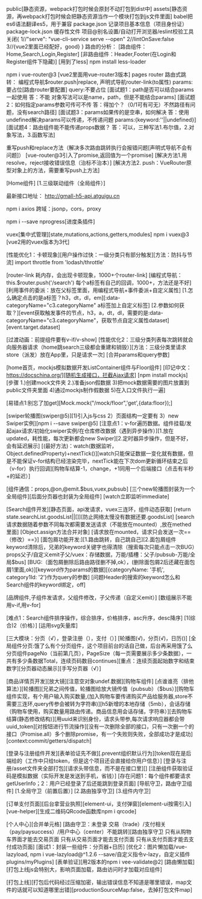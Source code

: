 public[静态资源，webpack打包时候会原封不动打包到dist中] 
assets[静态资源，再webpack打包时候会把静态资源当作一个模块打包到js文件里面]
babel把es6语法翻译es5，用于兼容
package.json 记录项目基本信息（项目身份证）
package-lock.json 缓存性文件 
项目@别名设置/自动打开浏览器/eslint校验工具关闭{
    1//"serve": "vue-cli-service serve --open"
    2//lintOnSave:false
    3//{vue2里面已经配好，good}
}
路由的分析：
[路由组件：Home,Search,Login,Register]
[非路由组件：Header,Footer(在Login和Register组件下隐藏)]
[用到了less] npm install less-loader

npm i vue-router@3  [vue2里面用vue-router3版本]
pages
router
路由式跳转：
编程式导航$router.push|replace,
声明式导航router-link(to属性)
params:要占位[路由router要配置]
query:不要占位
[面试题1：path是否可以结合params一起使用   答：不能 对象写法可以是name，path，但是不能结合params]
[面试题2：如何指定params参数可传可不传   答：得加个？（0/1可有可无）不然路径有问题，没有search路径]
[面试题3：params如果传的是空串，如何解决 答：使用undefined解决params可以传递，不传递问题 params:{keyword:''||undefined}]
[面试题4：路由组件能不能传递props数据？ 答：可以，三种写法1.布尔值，2.对象写法，3.函数写法]

重写push和replace方法（解决多次路由跳转执行会报错问题[声明式导航不会有问题]）
[vue-router@3引入了promise,返回值为一个promise]
[解决方法1.用resolve，reject接收错误信息（治标不治本）]
[解决方法2. push：VueRouter原型对象上的方法，需要重写push上方法]

[Home组件]
[1.三级联动组件（全局组件）]

最新接口地址： http://gmall-h5-api.atguigu.cn

 npm i axios
 跨域：jsonp，cors，proxy

 npm i --save  nprogress[进度条插件]

vuex[集中式管理][state,mutations,actions,getters,modules]
npm i vuex@3 [vue2用的vuex版本为3代]

[性能优化1：卡顿现象][用户操作过快：一级分类只有部分触发][方法：防抖与节流]
import throttle from 'lodash/throttle'

[router-link 耗内存，会出现卡顿现象，1000+个router-link]
[编程式导航：this.$router.push('/search')  每个a标签有自己的回调，1000+，方法还是不好]
[利用事件的委派：放在父标签里面，用编程式导航+事件委派+自定义属性]
[1.怎么确定点击的是a标签？h3，dt，dl，em][:data-categoryName="c3.categoryName" a标签加上自定义标签]
[2.参数如何获取？][event获取触发事件的节点，h3，a，dt，dl，需要的是:data-categoryName="c3.categoryName"，获取节点自定义属性dataset][event.target.dataset]

[过渡动画：前提组件要有v-if/v-show]
[性能优化2：三级分类列表每次跳转就会向服务器请求（home跳search三级都会重建和销毁）][方法：三级分类里请求store（派发）放在App里，只是请求一次]
[合并params和query参数]

[home首页，mockjs模拟数据开发ListContainer组件与Floor组件]
[印记中文： https://docschina.org/][随机生成接口，拦截Ajax请求]
[npm install mockjs]
[步骤 1.)创建mock文件夹 2.)准备json假数据 3)把mock数据需要的图片放置到public文件夹里面 4)通过mockjs制作假数据 5)在入口文件执行一遍]

[易错点1:别忘了加get][Mock.mock("/mock/floor",'get',{data:floor});]

[swiper轮播图(swiper@5)][1)引入js与css 2）页面结构一定要有 3）new Swiper实例][npm i --save swiper@5]
[注意点1：v-for遍历数据。组件挂载/发起ajax请求/初始化swiper实例/在仓库修改数据（遇到异步操作）][1.放在updated，耗性能，每次更新都会new Swiper][2.定时器异步操作，但是不好，会有延迟展示]
[(最好方法)：watch(数据监听，Object.definedProperty)+nextTick()][watch只能保证数据一变化就有数据，但是不能保证v-for结构已经渲染完毕，nextTick能在下次dom更新循环结束之后（v-for）执行回调][购物车结算-1，change，+1同用一个后端接口（点击有半秒+的延迟）]

[组件通信：props,@on,@emit.$bus,vuex,pubsub]
[三个new轮播图封装为一个全局组件][后面分页器也封装为全局组件]
[watch立即监听immediate]


[Search组件开发][静态页面，api发请求，vuex三连环，组件动态获取]
[return state.searchList.goodsList||[]][防止网络太慢没有数据还要.goodsList]
[search请求数据随着参数不同每次都需要发送请求（不能放在mounted）,放在methed里面]
[Object.assign方法合并对象]
[请求放在mounted，请求只会发送一次==（修改）==》]
[面包屑功能开发:][1.路由跳转，自己跳自己][2.面包屑组件keyword清除后，兄弟的keyword关键字也得清除（搜索每次只能点击一次BUG）props父子/自定义emit子父/vuex：存储数据，万能/插槽：父子/pubsub-万能/全局$bus]
[BUG:（面包屑删除后路由路径删不掉,ok），(删除面包屑2后还藏在面包屑1里面,ok)][keyword作为params的数据][{categoryName: '手机', category1Id: '2'}作为query的参数]
[问题Header的搜索的keyword怎么和Search组件的keyword绑定，off]

[品牌组件,子组件发请求，父组件修改，子父传递（自定义emit）]
[数组展示不能用v-if,用v-for]

[难点1：Search组件排序操作，综合排序，价格排序，asc升序，desc降序]
[1(综合)2（价格）]
[运用svg矢量库]

[三大模块：分页（√），登录注册（），支付（）]
[轮播图(√)，分页(√)，日历()]
[全局组件分页:饿了么有个分页组件，这个项目前台的话自己做，后台再采用饿了么分页组件pageNo（当前第几页），PageSize（每一页需要展示多少条数据），一共有多少条数据Total，连续页码数目continues][重点：连续页面起始数字和结束数字][分页器动态展示][手写分页器（√）]

[商品详情页开发][放大镜][注意空对象undef.数据][购物车组件]
[点谁谁亮（排他算法）][轮播图][兄弟之间传值，轮播图给放大镜传值（pubsub）（$bus）][购物车组件实现，有个用户输入购买数量,(加入购物车要传递购买产品给服务器,store不需要三连环,query传参会被转为字符串)][h5新增的本地存储（5mb），会话存储（购物车使用，购买数量用路由传递。商品信息用会话存储，字符串）][去购物车结算(静态修改结构)][用uuid来识别身份，请求头带参,每次请求响应器都会带uuid_token][对按钮进行节流操作][没有一次删除全部的接口，只有一次删一个的接口（Promise.all）多个删除promise，有一个失败则失败，全部成功才是成功][context:commit/getters/dispatch]

[登录与注册组件开发][表单验证先不做][.prevent组织默认行为][token现在是后端给的（工作中只给token，但是这个项目还会直接给你用户信息）]
[登录与注册/asset文件夹全部打包][请求头带信息，而不是在接口里][]
[注册组件获取验证码是模拟数据（实际开发是发送到手机，省钱）]
[存在问题1：每个组件都要请求getUserInfo；2：用户已经登录了后还能跳到登录页面]
[导航守卫，路由守卫组件]
[1.全局守卫（前置后置）]
[2.路由独享守卫] 
[3.组件内守卫]

[订单支付页面][后台拿营业执照][element-ui，支付弹窗][element-ui按需引入]
[vue-helper][生成二维码QRcode函数库npm i qrcode]

[个人中心][合并单元格]
[路由守卫：未登录   交易（trade）/支付相关（pay/paysuccess）/用户中心（center）不能跳转][路由独享守卫 只有从购物车界面才能去交易页面 只有从交易页面才能去支付页面 只有从支付页面才能去支付成功页面]
[面试1：封装一些组件：分页器+日历]
[优化2：图片懒加载/vue-lazyload, npm i vue-lazyload@^1.2.6 --save/自定义指令v-lazy，自定义插件plugins/myPlugins]
[表单验证][用2版本的npm i vee-validate@2]
[路由懒加载][打包上线js会特别大，影响页面加载，路由访问时才加载对应组件]

[打包上线][打包后代码经过压缩加密，输出错误信息不知道是哪里错误，map文件的话就可以知道哪里出错][productionSourceMap:false，去掉打包文件map]





























